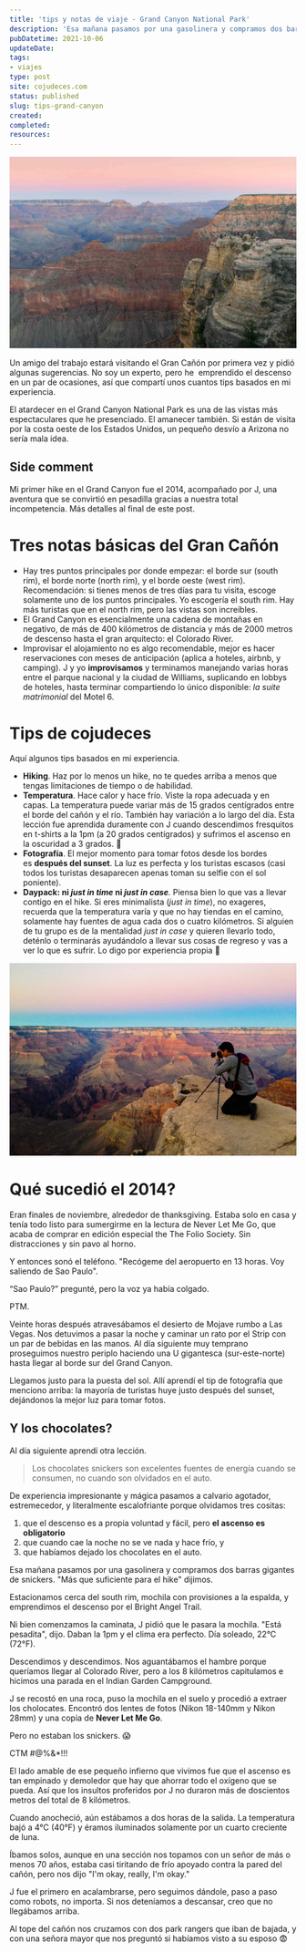```yaml
---
title: 'tips y notas de viaje - Grand Canyon National Park'
description: 'Esa mañana pasamos por una gasolinera y compramos dos barras gigantes de snickers. "Más que suficiente para el hike" dijimos.'
pubDatetime: 2021-10-06
updateDate: 
tags: 
- viajes
type: post
site: cojudeces.com
status: published
slug: tips-grand-canyon 
created: 
completed: 
resources:
---
```

![](../../assets/images/2021/2021-10(2014-11)-Grand-Canyon-0029-min.jpg)

Un amigo del trabajo estará visitando el Gran Cañón por primera vez y pidió algunas sugerencias. No soy un experto, pero he  emprendido el descenso en un par de ocasiones, así que compartí unos cuantos tips basados en mi experiencia.

El atardecer en el Grand Canyon National Park es una de las vistas más espectaculares que he presenciado. El amanecer también. Si están de visita por la costa oeste de los Estados Unidos, un pequeño desvío a Arizona no sería mala idea.

## Side comment

Mi primer hike en el Grand Canyon fue el 2014, acompañado por J, una aventura que se convirtió en pesadilla gracias a nuestra total incompetencia. Más detalles al final de este post.

# Tres notas básicas del Gran Cañón

- Hay tres puntos principales por donde empezar: el borde sur (south rim), el borde norte (north rim), y el borde oeste (west rim).  
    Recomendación: si tienes menos de tres días para tu visita, escoge solamente uno de los puntos principales. Yo escogería el south rim. Hay más turistas que en el north rim, pero las vistas son increíbles.
- El Grand Canyon es esencialmente una cadena de montañas en negativo, de más de 400 kilómetros de distancia y más de 2000 metros de descenso hasta el gran arquitecto: el Colorado River.
- Improvisar el alojamiento no es algo recomendable, mejor es hacer reservaciones con meses de anticipación (aplica a hoteles, airbnb, y camping). J y yo **improvisamos** y terminamos manejando varias horas entre el parque nacional y la ciudad de Williams, suplicando en lobbys de hoteles, hasta terminar compartiendo lo único disponible: _la suite matrimonial_ del Motel 6.  

# Tips de cojudeces

Aquí algunos tips basados en mi experiencia.

- **Hiking**. Haz por lo menos un hike, no te quedes arriba a menos que tengas limitaciones de tiempo o de habilidad.
- **Temperatura**. Hace calor y hace frío. Viste la ropa adecuada y en capas. La temperatura puede variar más de 15 grados centígrados entre el borde del cañón y el río. También hay variación a lo largo del día. Esta lección fue aprendida duramente con J cuando descendimos fresquitos en t-shirts a la 1pm (a 20 grados centígrados) y sufrimos el ascenso en la oscuridad a 3 grados. 🥶
- **Fotografía**. El mejor momento para tomar fotos desde los bordes es **después del sunset**. La luz es perfecta y los turistas escasos (casi todos los turistas desaparecen apenas toman su selfie con el sol poniente).
- **Daypack: ni _just in time_ ni _just in case_**_._ Piensa bien lo que vas a llevar contigo en el hike. Si eres minimalista (_just in time_), no exageres, recuerda que la temperatura varía y que no hay tiendas en el camino, solamente hay fuentes de agua cada dos o cuatro kilómetros. Si alguien de tu grupo es de la mentalidad _just in case_ y quieren llevarlo todo, deténlo o terminarás ayudándolo a llevar sus cosas de regreso y vas a ver lo que es sufrir. Lo digo por experiencia propia 🤬

![](../../assets/images/2021/2021-10(2014-11)-Grand-Canyon-0149-min.jpg)

# Qué sucedió el 2014?

Eran finales de noviembre, alrededor de thanksgiving. Estaba solo en casa y tenía todo listo para sumergirme en la lectura de Never Let Me Go, que acaba de comprar en edición especial the The Folio Society. Sin distracciones y sin pavo al horno.

Y entonces sonó el teléfono. "Recógeme del aeropuerto en 13 horas. Voy saliendo de Sao Paulo".

“Sao Paulo?” pregunté, pero la voz ya había colgado.

PTM.

Veinte horas después atravesábamos el desierto de Mojave rumbo a Las Vegas. Nos detuvimos a pasar la noche y caminar un rato por el Strip con un par de bebidas en las manos. Al día siguiente muy temprano proseguimos nuestro periplo haciendo una U gigantesca (sur-este-norte) hasta llegar al borde sur del Grand Canyon.

Llegamos justo para la puesta del sol. Allí aprendí el tip de fotografía que menciono arriba: la mayoría de turistas huye justo después del sunset, dejándonos la mejor luz para tomar fotos.

## Y los chocolates?

Al día siguiente aprendí otra lección.

> Los chocolates snickers son excelentes fuentes de energía cuando se consumen, no cuando son olvidados en el auto.

De experiencia impresionante y mágica pasamos a calvario agotador, estremecedor, y literalmente escalofriante porque olvidamos tres cositas:

1. que el descenso es a propia voluntad y fácil, pero **el ascenso es obligatorio**
2. que cuando cae la noche no se ve nada y hace frío, y
3. que habíamos dejado los chocolates en el auto.

Esa mañana pasamos por una gasolinera y compramos dos barras gigantes de snickers. "Más que suficiente para el hike" dijimos.

Estacionamos cerca del south rim, mochila con provisiones a la espalda, y emprendimos el descenso por el Bright Angel Trail.

Ni bien comenzamos la caminata, J pidió que le pasara la mochila. "Está pesadita", dijo. Daban la 1pm y el clima era perfecto. Día soleado, 22°C (72°F).

Descendimos y descendimos. Nos aguantábamos el hambre porque queríamos llegar al Colorado River, pero a los 8 kilómetros capitulamos e hicimos una parada en el Indian Garden Campground.

J se recostó en una roca, puso la mochila en el suelo y procedió a extraer los cholocates. Encontró dos lentes de fotos (Nikon 18-140mm y Nikon 28mm) y una copia de **Never Let Me Go**.

Pero no estaban los snickers. 😱

CTM #@%&*!!!

El lado amable de ese pequeño infierno que vivimos fue que el ascenso es tan empinado y demoledor que hay que ahorrar todo el oxígeno que se pueda. Así que los insultos proferidos por J no duraron más de doscientos metros del total de 8 kilómetros.

Cuando anocheció, aún estábamos a dos horas de la salida. La temperatura bajó a 4°C (40°F) y éramos iluminados solamente por un cuarto creciente de luna.

Íbamos solos, aunque en una sección nos topamos con un señor de más o menos 70 años, estaba casi tiritando de frío apoyado contra la pared del cañón, pero nos dijo "I'm okay, really, I'm okay."

J fue el primero en acalambrarse, pero seguimos dándole, paso a paso como robots, no importa. Si nos deteníamos a descansar, creo que no llegábamos arriba.

Al tope del cañón nos cruzamos con dos park rangers que iban de bajada, y con una señora mayor que nos preguntó si habíamos visto a su esposo 😨
